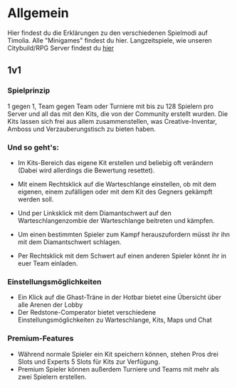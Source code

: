 # Allgemein 

Hier findest du die Erklärungen zu den verschiedenen Spielmodi auf Timolia.
Alle "Minigames" findest du hier. Langzeitspiele, wie unseren Citybuild/RPG Server findest du [hier](citybuild/index.md)

## 1v1

### Spielprinzip

1 gegen 1, Team gegen Team oder Turniere mit bis zu 128 Spielern pro Server und all das mit den Kits, die von der Community erstellt wurden.
Die Kits lassen sich frei aus allem zusammenstellen, was Creative-Inventar, Amboss und Verzauberungstisch zu bieten haben.

### Und so geht's:

- Im Kits-Bereich das eigene Kit erstellen und beliebig oft verändern (Dabei wird allerdings die Bewertung resettet). <br/>
- Mit einem Rechtsklick auf die Warteschlange einstellen, ob mit dem eigenen, einem zufälligen oder mit dem Kit des Gegners gekämpft werden soll.<br/>
- Und per Linksklick mit dem Diamantschwert auf den Warteschlangenzombie der Warteschlange beitreten und kämpfen.

- Um einen bestimmten Spieler zum Kampf herauszufordern müsst ihr ihn mit dem Diamantschwert schlagen.<br/>
- Per Rechtsklick mit dem Schwert auf einen anderen Spieler könnt ihr in euer Team einladen. 

### Einstellungsmöglichkeiten

- Ein Klick auf die Ghast-Träne in der Hotbar bietet eine Übersicht über alle Arenen der Lobby<br/>
- Der Redstone-Comperator bietet verschiedene Einstellungsmöglichkeiten zu Warteschlange, Kits, Maps und Chat <br/>

### Premium-Features

- Während normale Spieler ein Kit speichern können, stehen Pros drei Slots und Experts 5 Slots für Kits zur Verfügung.
- Premium Spieler können außerdem Turniere und Teams mit mehr als zwei Spielern erstellen.

